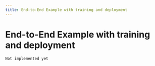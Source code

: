 ```yaml
---
title: End-to-End Example with training and deployment
---
```


<h1>End-to-End Example with training and deployment</h1>

`Not implemented yet`